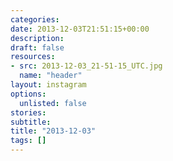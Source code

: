 ```yaml
---
categories:
date: 2013-12-03T21:51:15+00:00
description:
draft: false
resources:
- src: 2013-12-03_21-51-15_UTC.jpg
  name: "header"
layout: instagram
options:
  unlisted: false
stories:
subtitle:
title: "2013-12-03"
tags: []
---
```


 
